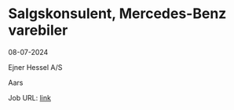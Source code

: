 # Salgskonsulent, Mercedes-Benz varebiler
08-07-2024

Ejner Hessel A/S

Aars

Job URL: [link](https://candidate.hr-manager.net/ApplicationInit.aspx?cid=1302&ProjectId=144654&DepartmentId=18977&MediaId=4614)


